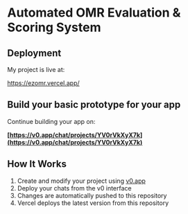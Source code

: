 # Automated OMR Evaluation & Scoring System

## Deployment

My project is live at:

https://ezomr.vercel.app/

## Build your basic prototype for your app

Continue building your app on:

**[https://v0.app/chat/projects/YV0rVkXyX7k](https://v0.app/chat/projects/YV0rVkXyX7k)**

## How It Works

1. Create and modify your project using [v0.app](https://v0.app)
2. Deploy your chats from the v0 interface
3. Changes are automatically pushed to this repository
4. Vercel deploys the latest version from this repository
